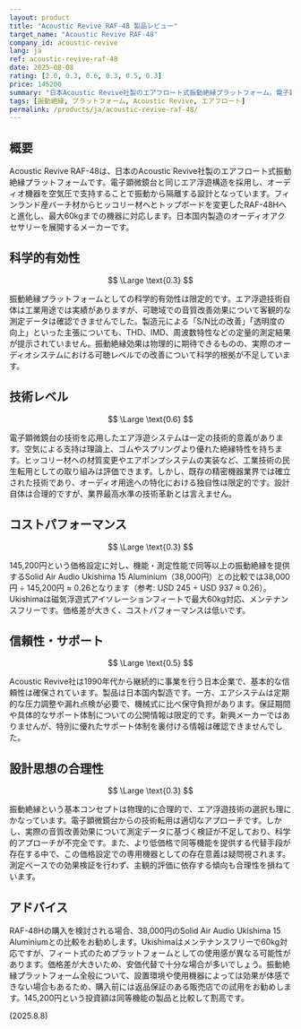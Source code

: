 ```yaml
---
layout: product
title: "Acoustic Revive RAF-48 製品レビュー"
target_name: "Acoustic Revive RAF-48"
company_id: acoustic-revive
lang: ja
ref: acoustic-revive-raf-48
date: 2025-08-08
rating: [2.0, 0.3, 0.6, 0.3, 0.5, 0.3]
price: 145200
summary: "日本Acoustic Revive社製のエアフロート式振動絶縁プラットフォーム。電子顕微鏡台と同構造のエア浮遊技術を採用し、145,200円の価格で提供されるが、安価な代替品が存在しコストパフォーマンスは低い。"
tags: [振動絶縁, プラットフォーム, Acoustic Revive, エアフロート]
permalink: /products/ja/acoustic-revive-raf-48/
---
```


## 概要

Acoustic Revive RAF-48は、日本のAcoustic Revive社製のエアフロート式振動絶縁プラットフォームです。電子顕微鏡台と同じエア浮遊構造を採用し、オーディオ機器を空気圧で支持することで振動から隔離する設計となっています。フィンランド産バーチ材からヒッコリー材へとトップボードを変更したRAF-48Hへと進化し、最大60kgまでの機器に対応します。日本国内製造のオーディオアクセサリーを展開するメーカーです。

## 科学的有効性

$$ \Large \text{0.3} $$

振動絶縁プラットフォームとしての科学的有効性は限定的です。エア浮遊技術自体は工業用途では実績がありますが、可聴域での音質改善効果について客観的な測定データは確認できませんでした。製造元による「S/N比の改善」「透明度の向上」といった主張についても、THD、IMD、周波数特性などの定量的測定結果が提示されていません。振動絶縁効果は物理的に期待できるものの、実際のオーディオシステムにおける可聴レベルでの改善について科学的根拠が不足しています。

## 技術レベル

$$ \Large \text{0.6} $$

電子顕微鏡台の技術を応用したエア浮遊システムは一定の技術的意義があります。空気による支持は理論上、ゴムやスプリングより優れた絶縁特性を持ちます。ヒッコリー材への材質変更やエアポンプシステムの実装など、工業技術の民生転用としての取り組みは評価できます。しかし、既存の精密機器業界では確立された技術であり、オーディオ用途への特化における独自性は限定的です。設計自体は合理的ですが、業界最高水準の技術革新とは言えません。

## コストパフォーマンス

$$ \Large \text{0.3} $$

145,200円という価格設定に対し、機能・測定性能で同等以上の振動絶縁を提供するSolid Air Audio Ukishima 15 Aluminium（38,000円）との比較では38,000円 ÷ 145,200円 ≈ 0.26となります（参考: USD 245 ÷ USD 937 ≈ 0.26）。Ukishimaは磁気浮遊式アイソレーションフィートで最大60kg対応、メンテナンスフリーです。価格差が大きく、コストパフォーマンスは低いです。

## 信頼性・サポート

$$ \Large \text{0.5} $$

Acoustic Revive社は1990年代から継続的に事業を行う日本企業で、基本的な信頼性は確保されています。製品は日本国内製造です。一方、エアシステムは定期的な圧力調整や漏れ点検が必要で、機械式に比べ保守負担があります。保証期間や具体的なサポート体制についての公開情報は限定的です。新興メーカーではありませんが、特別に優れたサポート体制を裏付ける情報は確認できませんでした。

## 設計思想の合理性

$$ \Large \text{0.3} $$

振動絶縁という基本コンセプトは物理的に合理的で、エア浮遊技術の選択も理にかなっています。電子顕微鏡台からの技術転用は適切なアプローチです。しかし、実際の音質改善効果について測定データに基づく検証が不足しており、科学的アプローチが不完全です。また、より低価格で同等機能を提供する代替手段が存在する中で、この価格設定での専用機器としての存在意義は疑問視されます。測定ベースでの効果検証を行わず、主観的評価に依存する傾向も合理性を損ねています。

## アドバイス

RAF-48Hの購入を検討される場合、38,000円のSolid Air Audio Ukishima 15 Aluminiumとの比較をお勧めします。Ukishimaはメンテナンスフリーで60kg対応ですが、フィート式のためプラットフォームとしての使用感が異なる可能性があります。価格差が大きいため、安価代替で十分な場合が多いでしょう。振動絶縁プラットフォーム全般について、設置環境や使用機器によっては効果が体感できない場合もあるため、購入前には返品保証のある販売店での試用をお勧めします。145,200円という投資額は同等機能の製品と比較して割高です。

(2025.8.8)
